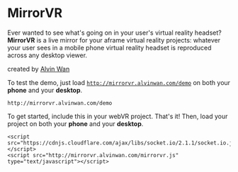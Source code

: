 # MirrorVR
Ever wanted to see what's going on in your user's virtual reality headset? **MirrorVR** is a live mirror for your aframe virtual reality projects: whatever your user sees in a mobile phone virtual reality headset is reproduced across any desktop viewer.

created by [Alvin Wan](http://alvinwan.com)

To test the demo, just load [`http://mirrorvr.alvinwan.com/demo`](http://mirrorvr.alvinwan.com/demo) on both your **phone** and your **desktop**.

```
http://mirrorvr.alvinwan.com/demo
```

To get started, include this in your webVR project. That's it! Then, load your project on both your **phone** and your **desktop**.

```
<script src="https://cdnjs.cloudflare.com/ajax/libs/socket.io/2.1.1/socket.io.js"></script>
<script src="http://mirrorvr.alvinwan.com/mirrorvr.js" type="text/javascript"></script>
```
